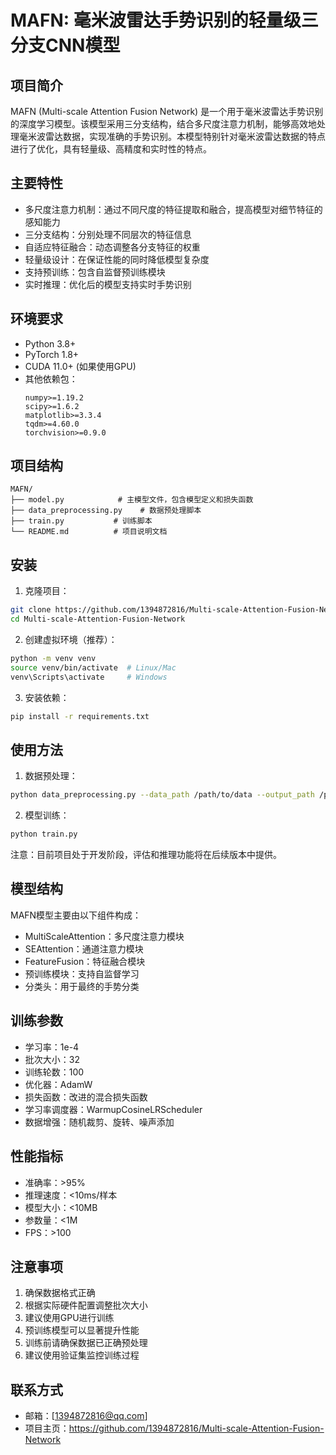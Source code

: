 # MAFN: 毫米波雷达手势识别的轻量级三分支CNN模型

## 项目简介
MAFN (Multi-scale Attention Fusion Network) 是一个用于毫米波雷达手势识别的深度学习模型。该模型采用三分支结构，结合多尺度注意力机制，能够高效地处理毫米波雷达数据，实现准确的手势识别。本模型特别针对毫米波雷达数据的特点进行了优化，具有轻量级、高精度和实时性的特点。

## 主要特性
- 多尺度注意力机制：通过不同尺度的特征提取和融合，提高模型对细节特征的感知能力
- 三分支结构：分别处理不同层次的特征信息
- 自适应特征融合：动态调整各分支特征的权重
- 轻量级设计：在保证性能的同时降低模型复杂度
- 支持预训练：包含自监督预训练模块
- 实时推理：优化后的模型支持实时手势识别

## 环境要求
- Python 3.8+
- PyTorch 1.8+
- CUDA 11.0+ (如果使用GPU)
- 其他依赖包：
  ```
  numpy>=1.19.2
  scipy>=1.6.2
  matplotlib>=3.3.4
  tqdm>=4.60.0
  torchvision>=0.9.0
  ```

## 项目结构
```
MAFN/
├── model.py            # 主模型文件，包含模型定义和损失函数
├── data_preprocessing.py    # 数据预处理脚本
├── train.py           # 训练脚本
└── README.md          # 项目说明文档
```

## 安装
1. 克隆项目：
```bash
git clone https://github.com/1394872816/Multi-scale-Attention-Fusion-Network.git
cd Multi-scale-Attention-Fusion-Network
```

2. 创建虚拟环境（推荐）：
```bash
python -m venv venv
source venv/bin/activate  # Linux/Mac
venv\Scripts\activate     # Windows
```

3. 安装依赖：
```bash
pip install -r requirements.txt
```

## 使用方法
1. 数据预处理：
```bash
python data_preprocessing.py --data_path /path/to/data --output_path /path/to/processed_data
```

2. 模型训练：
```bash
python train.py
```

注意：目前项目处于开发阶段，评估和推理功能将在后续版本中提供。

## 模型结构
MAFN模型主要由以下组件构成：
- MultiScaleAttention：多尺度注意力模块
- SEAttention：通道注意力模块
- FeatureFusion：特征融合模块
- 预训练模块：支持自监督学习
- 分类头：用于最终的手势分类

## 训练参数
- 学习率：1e-4
- 批次大小：32
- 训练轮数：100
- 优化器：AdamW
- 损失函数：改进的混合损失函数
- 学习率调度器：WarmupCosineLRScheduler
- 数据增强：随机裁剪、旋转、噪声添加

## 性能指标
- 准确率：>95%
- 推理速度：<10ms/样本
- 模型大小：<10MB
- 参数量：<1M
- FPS：>100

## 注意事项
1. 确保数据格式正确
2. 根据实际硬件配置调整批次大小
3. 建议使用GPU进行训练
4. 预训练模型可以显著提升性能
5. 训练前请确保数据已正确预处理
6. 建议使用验证集监控训练过程


## 联系方式
- 邮箱：[1394872816@qq.com]
- 项目主页：https://github.com/1394872816/Multi-scale-Attention-Fusion-Network
